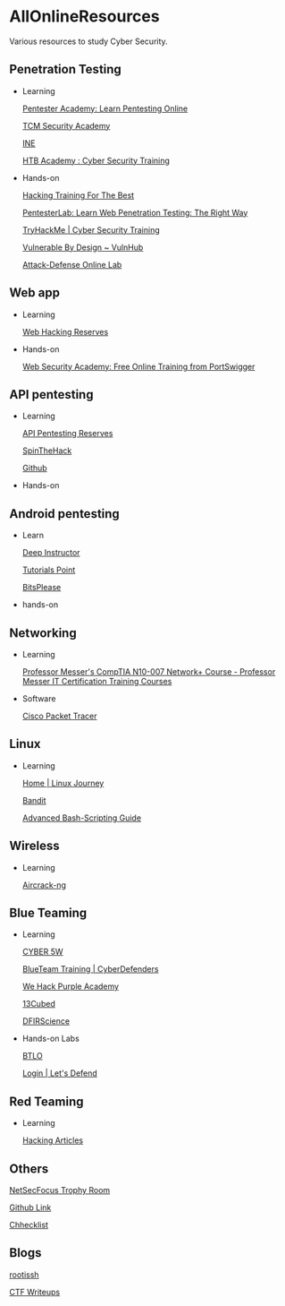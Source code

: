 # AllOnlineResources
Various resources to study Cyber Security.

## Penetration Testing

- Learning
    
    [Pentester Academy: Learn Pentesting Online](https://www.pentesteracademy.com/)
    
    [TCM Security Academy](https://academy.tcm-sec.com/)
    
    [INE](https://my.ine.com/)
    
    [HTB Academy : Cyber Security Training](https://academy.hackthebox.com/)
    
- Hands-on
    
    [Hacking Training For The Best](https://www.hackthebox.com/)
    
    [PentesterLab: Learn Web Penetration Testing: The Right Way](https://www.pentesterlab.com/)
    
    [TryHackMe | Cyber Security Training](https://tryhackme.com/)
    
    [Vulnerable By Design ~ VulnHub](https://www.vulnhub.com/)
    
    [Attack-Defense Online Lab](https://attackdefense.com/)
    

## Web app

- Learning
    
    [Web Hacking Reserves](https://www.notion.so/Web-Hacking-Reserves-101ca0b9f58642cca37d97fc05b83ea0) 
    
- Hands-on
    
    [Web Security Academy: Free Online Training from PortSwigger](https://portswigger.net/web-security)
    

## API pentesting

- Learning
    
    [API Pentesting Reserves](https://www.notion.so/API-Pentesting-Reserves-475c5c6d79c74b94b6b4834db2c5168b) 
    
    [SpinTheHack](https://pathshala.spinthehack.in/)

    [Github](https://github.com/inonshk/31-days-of-API-Security-Tips)
    
- Hands-on
    
    

## Android pentesting

- Learn

    [Deep Instructor](https://www.youtube.com/playlist?list=PLX58RQdozQg-QSiWA0BhJTVV3hkPk-Z55)
    
    [Tutorials Point](https://www.youtube.com/playlist?list=PLWPirh4EWFpESLreb04c4eZoCvJQJrC6H)
    
    [BitsPlease](https://www.youtube.com/playlist?list=PLgnrksnL_Rn09gGTTLgi-FL7HxPOoDk3R)

- hands-on

## Networking

- Learning
    
    [Professor Messer's CompTIA N10-007 Network+ Course - Professor Messer IT Certification Training Courses](https://www.professormesser.com/network-plus/n10-007/n10-007-training-course/)
    
- Software
    
    [Cisco Packet Tracer](https://www.netacad.com/courses/packet-tracer)
    

## Linux

- Learning
    
    [Home | Linux Journey](https://linuxjourney.com/)
    
    [Bandit](https://overthewire.org/wargames/bandit/)
    
    [Advanced Bash-Scripting Guide](https://tldp.org/LDP/abs/html/index.html)
    

## Wireless

- Learning
    
    [Aircrack-ng](https://www.aircrack-ng.org/doku.php?id=cracking_wpa)
    

## Blue Teaming

- Learning
    
    [CYBER 5W](https://academy.cyber5w.com/collections?category=windows-forensics)
    
    [BlueTeam Training | CyberDefenders](https://bluedemy.cyberdefenders.org/)
    
    [We Hack Purple Academy](https://academy.wehackpurple.com/collections?category=free-courses)
    
    [13Cubed](https://www.youtube.com/c/13cubed/playlists)
    
    [DFIRScience](https://dfir.science/)
    
- Hands-on Labs
    
    [BTLO](https://blueteamlabs.online/home)
    
    [Login | Let's Defend](https://app.letsdefend.io/homepage/)
    

## Red Teaming

- Learning

    [Hacking Articles](https://www.hackingarticles.in/red-teaming/)

## Others

[NetSecFocus Trophy Room](https://docs.google.com/spreadsheets/d/1dwSMIAPIam0PuRBkCiDI88pU3yzrqqHkDtBngUHNCw8/edit#gid=0)

[Github Link](https://github.com/alex-bellon/cybersecurity-resources)

[Chhecklist](https://github.com/HolyBugx/HolyTips/tree/main/Checklist)

## Blogs

[rootissh](rootissh.in)

[CTF Writeups](https://rootissh.in/tagged/rootissh-writeups)
